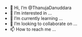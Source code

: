 - 👋 Hi, I’m @ThanujaDanuddara
- 👀 I’m interested in ...
- 🌱 I’m currently learning ...
- 💞️ I’m looking to collaborate on ...
- 📫 How to reach me ...

<!---
ThanujaDanuddara/ThanujaDanuddara is a ✨ special ✨ repository because its `README.md` (this file) appears on your GitHub profile.
You can click the Preview link to take a look at your changes.
--->
